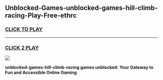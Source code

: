
## Unblocked-Games-unblocked-games-hill-climb-racing-Play-Free-ethrc
<h3>
<a href="https://premium76.site?title=unblocked-games-hill-climb-racing&ref=21A">CLICK TO PLAY</a></h3>
<hr>

<h3>
<a href="https://premium76.site?title=unblocked-games-hill-climb-racing&ref=21A">CLICK 2 PLAY</a>
  
</h3>

<a href="https://premium76.site?title=unblocked-games-hill-climb-racing&ref=21A"><img src="https://clearcache.store/games.png"></a>


**unblocked-games-hill-climb-racing games unblocked: Your Gateway to Fun and Accessible Online Gaming**
